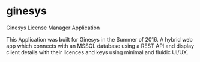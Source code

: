 # ginesys
Ginesys License Manager Application

This Application was built for Ginesys in the Summer of 2016. 
A hybrid web app which connects with an MSSQL database using a REST API and display client details with their licences and keys using minimal and fluidic UI/UX.
